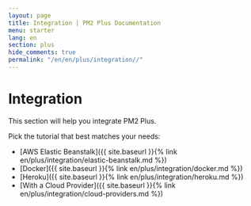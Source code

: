 ```yaml
---
layout: page
title: Integration | PM2 Plus Documentation
menu: starter
lang: en
section: plus
hide_comments: true
permalink: "/en/en/plus/integration//"
---
```


# Integration

This section will help you integrate PM2 Plus.

Pick the tutorial that best matches your needs:

- [AWS Elastic Beanstalk]({{ site.baseurl }}{% link en/plus/integration/elastic-beanstalk.md %})
- [Docker]({{ site.baseurl }}{% link en/plus/integration/docker.md %})
- [Heroku]({{ site.baseurl }}{% link en/plus/integration/heroku.md %})
- [With a Cloud Provider]({{ site.baseurl }}{% link en/plus/integration/cloud-providers.md %})
